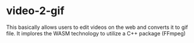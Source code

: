 # video-2-gif
This basically allows users to edit videos on the web and converts it to gif file. 
It implores the WASM technology to utilize a C++ package (FFmpeg)
